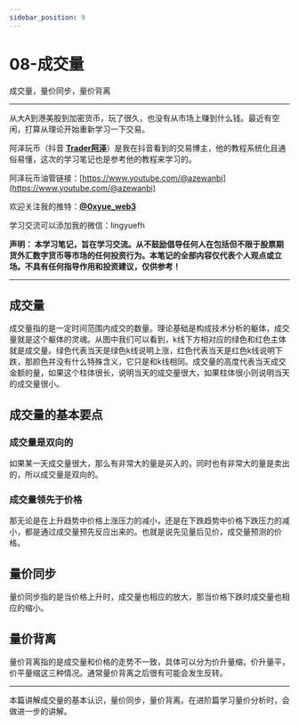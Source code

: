 ```yaml
---
sidebar_position: 9
---
```


# 08-成交量

成交量，量价同步，量价背离

***

从大A到港美股到加密货币，玩了很久，也没有从市场上赚到什么钱。最近有空闲，打算从理论开始重新学习一下交易。

阿泽玩币（抖音 **[Trader阿泽](https://www.douyin.com/user/MS4wLjABAAAAqEqlh7v7YIirDb02iKQXWU828HEiQ81Yck9_uz_YsRo)**）是我在抖音看到的交易博主，他的教程系统化且通俗易懂，这次的学习笔记也是参考他的教程来学习的。

阿泽玩币油管链接：[https://www.youtube.com/@azewanbi](https://www.youtube.com/@azewanbi)

欢迎关注我的推特：**[@0xyue_web3](https://twitter.com/0xyue_web3)**

学习交流可以添加我的微信：lingyuefh

**声明：
本学习笔记，旨在学习交流。从不鼓励倡导任何人在包括但不限于股票期货外汇数字货币等市场的任何投资行为。本笔记的全部内容仅代表个人观点或立场。不具有任何指导作用和投资建议，仅供参考！**

***


## 成交量

成交量指的是一定时间范围内成交的数量。理论基础是构成技术分析的躯体，成交量就是这个躯体的灵魂。从图中我们可以看到，k线下方相对应的绿色和红色主体就是成交量。绿色代表当天是绿色k线说明上涨，红色代表当天是红色k线说明下跌，那颜色并没有什么特殊含义，它只是和k线相同。成交量的高度代表当天成交金额的量，如果这个柱体很长，说明当天的成交量很大，如果柱体很小则说明当天的成交量很小。

## 成交量的基本要点

### 成交量是双向的
如果某一天成交量很大，那么有非常大的量是买入的，同时也有非常大的量是卖出的，所以成交量是双向的。

### 成交量领先于价格
那无论是在上升趋势中价格上涨压力的减小，还是在下跌趋势中价格下跌压力的减小，都是通过成交量预先反应出来的。也就是说先见量后见价，成交量预测的价格。


## 量价同步

量价同步指的是当价格上升时，成交量也相应的放大，那当价格下跌时成交量也相应的缩小。


## 量价背离

量价背离指的是成交量和价格的走势不一致，具体可以分为价升量缩，价升量平，价平量缩这三种情况。通常量价背离之后很有可能会发生反转。


*** 

本篇讲解成交量的基本认识，量价同步，量价背离。在进阶篇学习量价分析时，会做进一步的讲解。